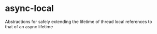 # async-local
Abstractions for safely extending the lifetime of thread local references to that of an async lifetime
